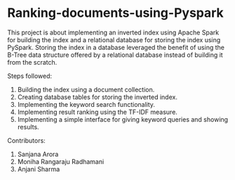 # Ranking-documents-using-Pyspark
This project is about implementing an inverted index using Apache Spark for building the index and a relational database for storing the index using PySpark. Storing the index in a database leveraged the benefit of using the B-Tree data structure offered by a relational database instead of building it from the scratch. 

Steps followed:

1. Building the index using a document collection. 
2. Creating database tables for storing the inverted index. 
3. Implementing the keyword search functionality. 
4. Implementing result ranking using the TF-IDF measure. 
5. Implementing a simple interface for giving keyword queries and showing results. 


Contributors:

1. Sanjana Arora
2. Moniha Rangaraju Radhamani
3. Anjani Sharma
